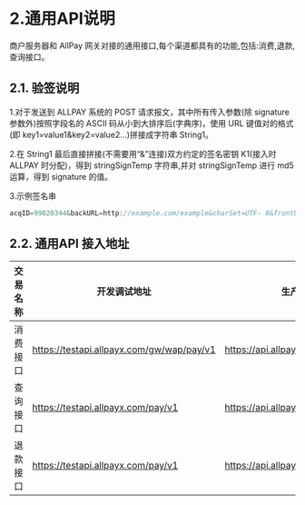 # 2.通用API说明

商户服务器和 AllPay 网关对接的通用接口,每个渠道都具有的功能,包括:消费,退款,查询接口。

## 2.1. 验签说明 

1.对于发送到 ALLPAY 系统的 POST 请求报文，其中所有传入参数(除 signature 参数外)按照字段名的 ASCII 码从小到大排序后(字典序)，使用 URL 键值对的格式(即 key1=value1&key2=value2...)拼接成字符串 String1。

2.在 String1 最后直接拼接(不需要用“&”连接)双方约定的签名密钥 K1(接入时 ALLPAY 时分配)，得到 stringSignTemp 字符串,并对 stringSignTemp 进行 md5 运算，得到 signature 的值。

3.示例签名串

```js
acqID=99020344&backURL=http://example.com/example&charSet=UTF- 8&frontURL=nil&merID=000000000000015&merReserve=nil&orderAmount=0.01&orderCurre ncy=CNY&orderNum=869873851812&paymentSchema=APMP&signType=MD5&transTime= 20151112151356&transType=PURC&version=VER0000000022f2c77e3718c47cfb47a89a6fbc9d361
```

## 2.2. 通用API 接入地址

 交易名称  |开发调试地址|生产交易地址  
 ------- |-----------|-------
 消费接口 |<https://testapi.allpayx.com/gw/wap/pay/v1> |<https://api.allpayx.com/gw/wap/pay/v1>
 查询接口 |<https://testapi.allpayx.com/pay/v1> |<https://api.allpayx.com/pay/v1>
 退款接口 |<https://testapi.allpayx.com/pay/v1> |<https://api.allpayx.com/pay/v1>